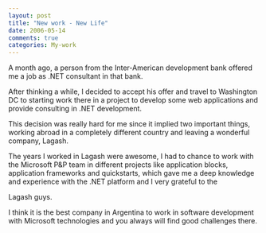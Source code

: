 ```yaml
---
layout: post
title: "New work - New Life"
date: 2006-05-14
comments: true
categories: My-work
---
```


A month ago, a person from the Inter-American development bank offered
me a job as .NET consultant in that bank.

After thinking a while, I decided to accept his offer and travel to
Washington DC to starting work there in a project to develop some web
applications and provide consulting in .NET development.

This decision was really hard for me since it implied two important
things, working abroad in a completely different country and leaving a
wonderful company, Lagash.

The years I worked in Lagash were awesome, I had to chance to work with
the Microsoft P&P team in different projects like application blocks,
application frameworks and quickstarts, which gave me a deep knowledge
and experience with the .NET platform and I very grateful to the

Lagash guys.

I think it is the best company in Argentina to work in software
development with Microsoft technologies and you always will find good
challenges there.

